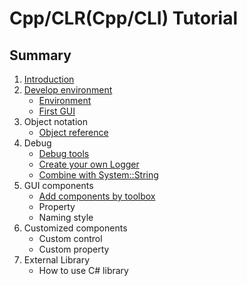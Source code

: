 # Cpp/CLR(Cpp/CLI) Tutorial
## Summary
1. [Introduction](https://zh.wikipedia.org/wiki/C%2B%2B/CLI)
2. [Develop environment](/doc/Ch2/2-0.md)
    * [Environment](/doc/Ch2/2-1.md)
    * [First GUI](/doc/Ch2/2-2.md)
3. Object notation
    * [Object reference](/doc/Ch3/3-1.md)
4. Debug
    * [Debug tools](/doc/Ch4/4-1.md)
    * [Create your own Logger](/doc/Ch4/4-2.md)
    * [Combine with System::String](/doc/Ch4/4-3.md)
5. GUI components
    * [Add components by toolbox ](/doc/Ch5/5-1.md)
    * Property 
    * Naming style
6. Customized components
    * Custom control
    * Custom property
7. External Library
    * How to use C# library
